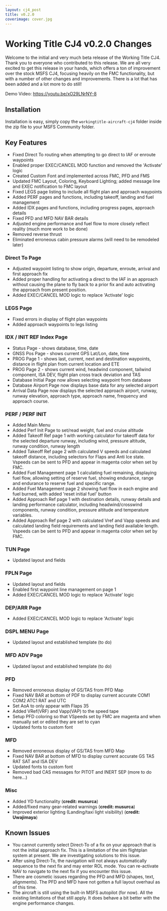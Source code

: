 ```yaml
---
layout: cj4_post
title: v0.2.0
coverimage: cover.jpg
---
```

# Working Title CJ4 v0.2.0 Changes

Welcome to the initial and very much beta release of the Working Title CJ4. Thank you to everyone who contributed to this release. We are all very excited to get this release in your hands, which offers a ton of improvement over the stock MSFS CJ4, focusing heavily on the FMC functionality, but with a number of other changes and improvements. There is a lot that has been added and a lot more to do still!

Demo Video: https://youtu.be/xO29LNrNY-8

## Installation
Installation is easy, simply copy the `workingtitle-aircraft-cj4` folder inside the zip file to your MSFS Community folder.

## Key Features
* Fixed Direct To routing when attempting to go direct to IAF or enroute waypoints
* Enabled proper EXEC/CANCEL MOD function and removed the 'Activate' logic
* Created Custom Font and implemented across FMC, PFD and FMS
* Updated FMC Layout, Coloring, Keyboard Lighting; added message line and EXEC notification to FMC layout
* Fixed LEGS page listing to include all flight plan and approach waypoints
* Added PERF pages and functions, including takeoff, landing and fuel management
* Added IDX pages and functions, including progress pages, approach details
* Fixed PFD and MFD NAV BAR details
* Adjusted engine performance and fuel flow to more closely reflect reality (much more work to be done)
* Removed reverse thrust
* Eliminated erroneous cabin pressure alarms (will need to be remodeled later)

### Direct To Page
* Adjusted waypoint listing to show origin, departure, enroute, arrival and first approach fix
* Added proper handling for activating a direct to the IAF in an approach without causing the plane to fly back to a prior fix and auto activating the approach from present position.
* Added EXEC/CANCEL MOD logic to replace 'Activate' logic 

### LEGS Page
* Fixed errors in display of flight plan waypoints
* Added approach waypoints to legs listing

### IDX / INIT REF Index Page
* Status Page - shows database, time, date 
* GNSS Pos Page - shows current GPS Lat/Lon, date, time
* PROG Page 1 - shows last, current, next and destination waypoints, distance in flight plan from current location and ETE
* PROG Page 2 - shows current wind, headwind component, tailwind component, ISA DEV, flight plan cross track deviation and TAS
* Database Initial Page now allows selecting waypoint from database
* Database Airport Page now displays base data for any selected airport
* Arrival Data Page now displays the selected approach airport, runway, runway elevation, approach type, approach name, frequency and approach course. 

### PERF / PERF INIT
* Added Main Menu
* Added Perf Init Page to set/read weight, fuel and cruise altitude
* Added Takeoff Ref page 1 with working calculator for takeoff data for the selected departure runway, including wind, pressure altitude, runway condition, runway length
* Added Takeoff Ref page 2 with calculated V speeds and calculated takeoff distance, including selectors for Flaps and Anti Ice state. Vspeeds can be sent to PFD and appear in magenta color when set by FMC.
* Added Fuel Management page 1 calculating fuel remaining, displaying fuel flow, allowing setting of reserve fuel, showing endurance, range and endurance to reserve fuel and specific range.
* Added Fuel Management page 2 showing fuel flow in each engine and fuel burned, with added 'reset initial fuel' button
* Added Approach Ref page 1 with destination details, runway details and landing performance calculator, including headwind/crosswind components, runway condition, pressure altitude and temperature variables.
* Added Approach Ref page 2 with calculated Vref and Vapp speeds and calculated landing field requirements and landing field available length. Vspeeds can be sent to PFD and appear in magenta color when set by FMC.

### TUN Page
* Updated layout and fields

### FPLN Page
* Updated layout and fields
* Enabled first waypoint line management on page 1
* Added EXEC/CANCEL MOD logic to replace 'Activate' logic 

### DEP/ARR Page
* Added EXEC/CANCEL MOD logic to replace 'Activate' logic 

### DSPL MENU Page
* Updated layout and established template (to do)

### MFD ADV Page
* Updated layout and established template (to do)

### PFD
* Removed erroneous display of GS/TAS from PFD Map
* Fixed NAV BAR at bottom of PDF to display current accurate COM1 COM2 ATC1 RAT and UTC
* Set AoA to only appear with Flaps 35
* Added VRef(VRF) and Vapp(VAP) to the speed tape
* Setup PFD coloring so that VSpeeds set by FMC are magenta and when manually set or edited they are set to cyan
* Updated fonts to custom font

### MFD
* Removed erroneous display of GS/TAS from MFD Map
* Fixed NAV BAR at bottom of MFD to display current accurate GS TAS RAT SAT and ISA DEV
* Updated fonts to custom font
* Removed bad CAS messages for PITOT and INERT SEP (more to do here...)

### Misc
* Added YD functionality (**credit: musurca**)
* Added/fixed many gear-related warnings (**credit: musurca**)
* Improved exterior lighting (Landing/taxi light visibility) (**credit: Uwajimaya**)

## Known Issues
* You cannot currently select Direct-To of a fix on your approach that is not the initial approach fix. This is a limitation of the sim flightplan system at present. We are investigating solutions to this issue.
* After using Direct-To, the navigation will not always automatically sequence to the next fix and may enter ROL mode. You can re-activate NAV to navigate to the next fix if you encounter this issue.
* There are cosmetic issues regarding the PFD and MFD (shapes, text, alignments). The PFD and MFD have not gotten a full layout overhaul as of this time.
* The aircraft is still using the built-in MSFS autopilot (for now). All the existing limitations of that still apply. It does behave a bit better with the engine performance changes.
